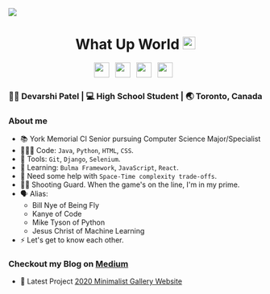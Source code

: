 ![](https://komarev.com/ghpvc/?username=devarshi-ap&label=Live+Page+Hits+Counter&color=blueviolet)
<div align="center">
  <h1> What Up World <img src="https://media.giphy.com/media/hvRJCLFzcasrR4ia7z/giphy.gif" width="25px"></h1>
</div>
 
<p align='center'> 
    <a href="https://www.linkedin.com/in/devarshi-patel-0223601b6/"><img height="30" src="https://raw.githubusercontent.com/trinwin/trinwin/master/icons/linkedin.png?raw=true"></a>&nbsp;&nbsp;
    <a href="https://cforsmart.medium.com"><img height="30" src="https://raw.githubusercontent.com/trinwin/trinwin/master/icons/medium.png?raw=true"></a>&nbsp;&nbsp;
    <a href="https://twitter.com/DevEast03"><img height="30" src="https://raw.githubusercontent.com/trinwin/trinwin/master/icons/twitter.png?raw=true"></a>&nbsp;&nbsp;
    <a href="https://www.instagram.com/dev.ap3/"><img height="30" src="https://raw.githubusercontent.com/trinwin/trinwin/master/icons/instagram.png?raw=true"></a>&nbsp;&nbsp;

<div align="center">
    <h3> 🙋🏽‍ Devarshi Patel | 💻 High School Student | 🌏 Toronto, Canada </h3> 
</div>

### About me 

- 📚 York Memorial CI Senior pursuing Computer Science Major/Specialist 
- 🧑🏽‍💻 Code: `Java`, `Python`, `HTML`, `CSS`.
- 📀 Tools: `Git`, `Django`, `Selenium`.
- 🌱 Learning: `Bulma Framework`, `JavaScript`, `React`. 
- 🤔 Need some help with `Space-Time complexity trade-offs`.
- ⛹🏽 Shooting Guard. When the game's on the line, I'm in my prime.
- 🗣 Alias:
  - Bill Nye of Being Fly
  - Kanye of Code
  - Mike Tyson of Python
  - Jesus Christ of Machine Learning
- ⚡ Let's get to know each other.

### Checkout my Blog on [Medium](https://cforsmart.medium.com)

- 🔨 Latest Project <a href="https://github.com/devarshi-ap/Minimalist-Gallery">2020 Minimalist Gallery Website</a>

<div align="center">
